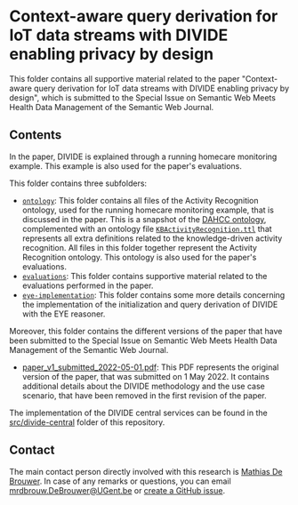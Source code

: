 # Context-aware query derivation for IoT data streams with DIVIDE enabling privacy by design

This folder contains all supportive material related to the paper "Context-aware query derivation for IoT data streams with DIVIDE enabling privacy by design", which is submitted to the Special Issue on Semantic Web Meets Health Data Management of the Semantic Web Journal.

## Contents

In the paper, DIVIDE is explained through a running homecare monitoring example. This example is also used for the paper's evaluations.

This folder contains three subfolders:

* [`ontology`](ontology): This folder contains all files of the Activity Recognition ontology, used for the running homecare monitoring example, that is discussed in the paper. This is a snapshot of the [DAHCC ontology](https://github.com/predict-idlab/DAHCC-Sources), complemented with an ontology file [`KBActivityRecognition.ttl`](ontology/KBActivityRecognition.ttl) that represents all extra definitions related to the knowledge-driven activity recognition. All files in this folder together represent the Activity Recognition ontology. This ontology is also used for the paper's evaluations.
* [`evaluations`](evaluations): This folder contains supportive material related to the evaluations performed in the paper.
* [`eye-implementation`](eye-implementation): This folder contains some more details concerning the implementation of the initialization and query derivation of DIVIDE with the EYE reasoner.

Moreover, this folder contains the different versions of the paper that have been submitted to the Special Issue on Semantic Web Meets Health Data Management of the Semantic Web Journal.
* [paper_v1_submitted_2022-05-01.pdf](paper_v1_submitted_2022-05-01.pdf): This PDF represents the original version of the paper, that was submitted on 1 May 2022. It contains additional details about the DIVIDE methodology and the use case scenario, that have been removed in the first revision of the paper.

The implementation of the DIVIDE central services can be found in the [src/divide-central](../src/divide-central) folder of this repository.

## Contact
 
The main contact person directly involved with this research is [Mathias De Brouwer](https://www.linkedin.com/in/mathiasdebrouwer/). In case of any remarks or questions, you can email [mrdbrouw.DeBrouwer@UGent.be](mailto:mrdbrouw.DeBrouwer@UGent.be) or [create a GitHub issue](../../../issues/new). 
